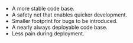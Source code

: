 <!--bl
(filemeta
    (title "Benefits"))
/bl-->

* A more stable code base.
* A safety net that enables quicker development.
* Smaller footprint for bugs to be introduced.
* A nearly always deployable code base.
* Less pain during deployment.